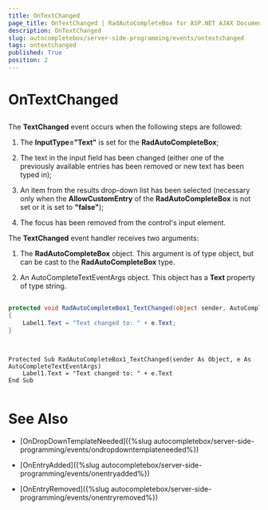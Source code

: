 ```yaml
---
title: OnTextChanged
page_title: OnTextChanged | RadAutoCompleteBox for ASP.NET AJAX Documentation
description: OnTextChanged
slug: autocompletebox/server-side-programming/events/ontextchanged
tags: ontextchanged
published: True
position: 2
---
```


# OnTextChanged



## 

The **TextChanged** event occurs when the following steps are followed:

1. The **InputType="Text"** is set for the **RadAutoCompleteBox**;

1. The text in the input field has been changed (either one of the previously available entries has been removed or new text has been typed in);

1. An item from the results drop-down list has been selected (necessary only when the **AllowCustomEntry** of the **RadAutoCompleteBox** is not set or it is set to **"false"**);

1. The focus has been removed from the control's input element.


The **TextChanged** event handler receives two arguments:

1. The **RadAutoCompleteBox** object. This argument is of type object, but can be cast to the **RadAutoCompleteBox** type.

1. An AutoCompleteTextEventArgs object. This object has a **Text** property of type string.



````C#
	
protected void RadAutoCompleteBox1_TextChanged(object sender, AutoCompleteTextEventArgs e)
{
	Label1.Text = "Text changed to: " + e.Text;
}
	
````
````VB.NET
	
Protected Sub RadAutoCompleteBox1_TextChanged(sender As Object, e As AutoCompleteTextEventArgs)
	Label1.Text = "Text changed to: " + e.Text
End Sub
	
````


# See Also

 * [OnDropDownTemplateNeeded]({%slug autocompletebox/server-side-programming/events/ondropdowntemplateneeded%})

 * [OnEntryAdded]({%slug autocompletebox/server-side-programming/events/onentryadded%})

 * [OnEntryRemoved]({%slug autocompletebox/server-side-programming/events/onentryremoved%})

